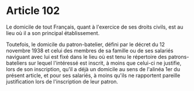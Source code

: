 # Article 102

<p>Le domicile de tout Français, quant à l'exercice de ses droits civils, est au lieu où il a son principal établissement.</p><p>Toutefois, le domicile du patron-batelier, défini par le décret du 12 novembre 1938 et celui des membres de sa famille ou de ses salariés naviguant avec lui est fixé dans le lieu où est tenu le répertoire des patrons-bateliers sur lequel l'intéressé est inscrit, à moins que celui-ci ne justifie, lors de son inscription, qu'il a déjà un domicile au sens de l'alinéa 1er du présent article, et pour ses salariés, à moins qu'ils ne rapportent pareille justification lors de l'inscription de leur patron.</p>
